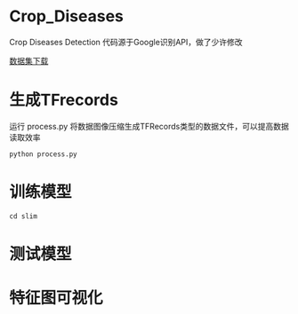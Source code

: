 # Crop_Diseases
Crop Diseases Detection
代码源于Google识别API，做了少许修改

[数据集下载](....)

# 生成TFrecords

运行 process.py 将数据图像压缩生成TFRecords类型的数据文件，可以提高数据读取效率

`
python process.py
`
# 训练模型

`
cd slim
`

# 测试模型


# 特征图可视化

